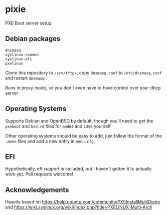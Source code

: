 # pixie
PXE Boot server setup

## Debian packages
```
dnsmasq
syslinux-common
syslinux-efi
pxelinux
```

Clone this repository to `/srv/tftp/`, copy `dnsmasq.conf` to `/etc/dnsmasq.conf`
and restart `dnsmasq`

Runs in proxy mode, so you don't even have to have control over your dhcp server

## Operating Systems

Supports Debian and OpenBSD by default, though you'll need to get the
`pxeboot` and `bsd.rd` files for `amd64` and `i386` yourself.

Other operating systems should be easy to add, just follow the format of the
`.menu` files and add a new entry in `menu.cfg`

## EFI
Hypothetically, efi support is included, but I haven't gotten it to actually
work yet. Pull requests welcome!


## Acknowledgements
Heavily based on https://help.ubuntu.com/community/PXEInstallMultiDistro
and https://wiki.syslinux.org/wiki/index.php?title=PXELINUX-Multi-Arch
